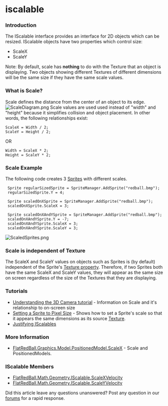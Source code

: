 # iscalable

### Introduction

The IScalable interface provides an interface for 2D objects which can be resized. IScalable objects have two properties which control size:

* ScaleX
* ScaleY

Note: By default, scale has **nothing** to do with the Texture that an object is displaying. Two objects showing different Textures of different dimensions will be the same size if they have the same scale values.

### What is Scale?

Scale defines the distance from the center of an object to its edge. ![ScaleDiagram.png](../../../../../../media/migrated_media-ScaleDiagram.png) Scale values are used used instead of "width" and "height" because it simplifies collision and object placement. In other words, the following relationships exist:

```
ScaleX = Width / 2;
ScaleY = Height / 2;
```

OR

```
Width = ScaleX * 2;
Height = ScaleY * 2;
```

### Scale Example

The following code creates 3 [Sprites](../../../../../../frb/docs/index.php) with different scales.

```
 Sprite regularSizedSprite = SpriteManager.AddSprite("redball.bmp");
 regularSizedSprite.Y = 4;

 Sprite scaledOnXSprite = SpriteManager.AddSprite("redball.bmp");
 scaledOnXSprite.ScaleX = 3;

 Sprite scaledOnXAndYSprite = SpriteManager.AddSprite("redball.bmp");
 scaledOnXAndYSprite.Y = -7;
 scaledOnXAndYSprite.ScaleX = 3;
 scaledOnXAndYSprite.ScaleY = 3;
```

![ScaledSprites.png](../../../../../../media/migrated_media-ScaledSprites.png)

### Scale is independent of Texture

The ScaleX and ScaleY values on objects such as Sprites is (by default) independent of the Sprite's [Texture property](../../../../../../frb/docs/index.php). Therefore, if two Sprites both have the same ScaleX and ScaleY values, they will appear as the same size on screen regardless of the size of the Textures that they are displaying.

### Tutorials

* [Understanding the 3D Camera tutorial](../../../../../../frb/docs/index.php) - Information on Scale and it's relationship to on-screen size
* [Setting a Sprite to Pixel Size](../../../../../../frb/docs/index.php#Setting_a_Sprite_to_Pixel_Size) - Shows how to set a Sprite's scale so that it appears the same dimensions as its source [Texture](../../../../../../frb/docs/index.php).
* [Justifying IScalables](../../../../../../frb/docs/index.php)

### More Information

* [FlatRedBall.Graphics.Model.PositionedModel.ScaleX](../../../../../../frb/docs/index.php) - Scale and PositionedModels.

### IScalable Members

* [FlatRedBall.Math.Geometry.IScalable.ScaleXVelocity](../../../../../../frb/docs/index.php)
* [FlatRedBall.Math.Geometry.IScalable.ScaleYVelocity](../../../../../../frb/docs/index.php)

Did this article leave any questions unanswered? Post any question in our [forums](../../../../../../frb/forum.md) for a rapid response.
